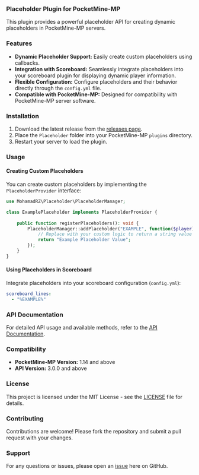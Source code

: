 ### Placeholder Plugin for PocketMine-MP

This plugin provides a powerful placeholder API for creating dynamic placeholders in PocketMine-MP servers.

### Features

- **Dynamic Placeholder Support:** Easily create custom placeholders using callbacks.
- **Integration with Scoreboard:** Seamlessly integrate placeholders into your scoreboard plugin for displaying dynamic player information.
- **Flexible Configuration:** Configure placeholders and their behavior directly through the `config.yml` file.
- **Compatible with PocketMine-MP:** Designed for compatibility with PocketMine-MP server software.

### Installation

1. Download the latest release from the [releases page](https://github.com/MohamadRZ4/Placeholder/releases).
2. Place the `Placeholder` folder into your PocketMine-MP `plugins` directory.
3. Restart your server to load the plugin.

### Usage

#### Creating Custom Placeholders

You can create custom placeholders by implementing the `PlaceholderProvider` interface:

```php
use MohamadRZ\Placeholder\PlaceholderManager;

class ExamplePlaceholder implements PlaceholderProvider {
    
    public function registerPlaceholders(): void {
        PlaceholderManager::addPlaceholder("EXAMPLE", function($player) {
            // Replace with your custom logic to return a string value
            return "Example Placeholder Value";
        });
    }
}
```

#### Using Placeholders in Scoreboard

Integrate placeholders into your scoreboard configuration (`config.yml`):

```yaml
scoreboard_lines:
  - "%EXAMPLE%"
```

### API Documentation

For detailed API usage and available methods, refer to the [API Documentation](https://github.com/MohamadRZ4/Placeholder/wiki).

### Compatibility

- **PocketMine-MP Version:** 1.14 and above
- **API Version:** 3.0.0 and above

### License

This project is licensed under the MIT License - see the [LICENSE](LICENSE) file for details.

### Contributing

Contributions are welcome! Please fork the repository and submit a pull request with your changes.

### Support

For any questions or issues, please open an [issue](https://github.com/MohamadRZ4/Placeholder/issues) here on GitHub.
